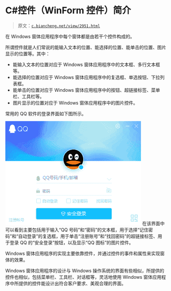 # C#控件（WinForm 控件）简介

> 原文：[`c.biancheng.net/view/2951.html`](http://c.biancheng.net/view/2951.html)

在 Windows 窗体应用程序中每个窗体都是由若干个控件构成的。

所谓控件就是人们常说的能输入文本的位置、能选择的位置、能单击的位置、图片显示的位置等。其中：

*   能输入文本的位置对应于 Windows 窗体应用程序中的文本框、多行文本框等。
*   能选择的位置对应于 Windows 窗体应用程序中的复选框、单选按钮、下拉列表框。
*   能单击的位置对应于 Windows 窗体应用程序中的按钮、超链接标签、菜单栏、工具栏等。
*   图片显示的位置对应于 Windows 窗体应用程序中的图片控件。

常用的 QQ 软件的登录界面如下图所示。

![QQ 软件登录界面](img/cfd98066c81cff93497f3f165129c2e0.png)
在该界面中可以看到主要包括用于输入“QQ 号码”和“密码”的文本框，用于选择“记住密码”和“自动登录”的复选框，用于单击“注册账号”和“找回密码”的超链接标签、用于登录 QQ 的“安全登录”按钮，以及显示“QQ 图标”的图片控件。

Windows 窗体应用程序的实现主要依靠控件，并通过控件的事件和属性来实现窗体的效果。

Windows 窗体应用程序的设计与 Windows 操作系统的界面有些相似，所提供的控件也相似，包括菜单栏、工具栏、对话框等，灵活地使用 Windows 窗体应用程序中所提供的控件能设计出符合客户要求、美观合理的界面。